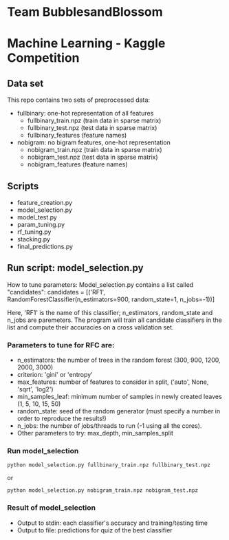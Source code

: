 # Team BubblesandBlossom
# Machine Learning - Kaggle Competition


## Data set
This repo contains two sets of preprocessed data:
* fullbinary: one-hot representation of all features
  * fullbinary_train.npz (train data in sparse matrix)
  * fullbinary_test.npz  (test data in sparse matrix) 
  * fullbinary_features  (feature names)
* nobigram: no bigram features, one-hot representation 
  * nobigram_train.npz (train data in sparse matrix)
  * nobigram_test.npz  (test data in sparse matrix) 
  * nobigram_features  (feature names)

## Scripts
* feature_creation.py
* model_selection.py
* model_test.py
* param_tuning.py
* rf_tuning.py
* stacking.py
* final_predictions.py


## Run script: model_selection.py

How to tune parameters:
Model_selection.py contains a list called "candidates": 
candidates = [('RF1', RandomForestClassifier(n_estimators=900, random_state=1, n_jobs=-1))]

Here, 'RF1' is the name of this classifier; n_estimators, random_state and n_jobs are paremeters. The program will train all candidate classifiers in the list and compute their accuracies on a cross validation set.
 

###  Parameters to tune for RFC are:
* n_estimators:  the number of trees in the random forest (300, 900, 1200, 2000, 3000) 
* criterion: 'gini' or 'entropy'
* max_features: number of features to consider in split, ('auto', None, 'sqrt', 'log2')
* min_samples_leaf: minimum number of samples in newly created leaves (1, 5, 10, 15, 50) 
* random_state: seed of the random generator (must specify a number in order to reproduce the results!)
* n_jobs: the number of jobs/threads to run (-1 using all the cores).
* Other parameters to try: max_depth, min_samples_split 

### Run model_selection
    python model_selection.py fullbinary_train.npz fullbinary_test.npz 

or 

    python model_selection.py nobigram_train.npz nobigram_test.npz 

### Result of model_selection
* Output to stdin: each classifier's accuracy and training/testing time 
* Output to file: predictions for quiz of the best classifier 
